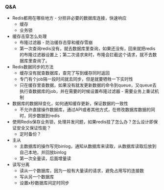 ### Q&A

- Redis都用在哪些地方 - 分担非必要的数据库连接，快速响应
  - 缓存 
  - 业务锁
- 缓存击穿怎么处理
  - 布隆过滤器 - 防治缓存击穿和缓存雪崩
  - 第一次查询redis没有，就去数据库里查询，如果还没有，回来就把redis的布隆过滤器设置上；第二次请求来时，布隆会拦截这个请求，就不去数据库里查询了。
- Redis数据同步的方法
  - 缓存没有就查数据库，查完了写到缓存同时返回
  - 专门有个job隔一段时间就去同步，但是就要牺牲一下实时性
  - 只在缓存里查数据，如果没有就发更新数据的命令到queue，又queue去执行查数据库的job，并在需要的时候设置布隆过滤器 - 需要业务上重试机制
- 数据库的数据辩变化，如何通知缓存更新，保证数据的一致性
  - 不允许直接操作数据库，通过API或者其他方式，在修改数据库数据的同时，同步数据到redis
- 使用Redis保存业务锁，处理并发问题，如果redis挂了怎么办？怎么设计即保证安全又保证性能？
  - 定时备份？
- 主从
  - 主数据库的操作写完binlog，通知从数据库来读取，从数据库读取后放到自己本地，并回放binlog
  - 第一次全量读，后面增量读
- 读写分离
  - 读从一个数据库，因为一般有大量读的请求，避免占用写的连接数
  - 写从另一个数据库
  - 设置x秒数据库间定时同步

